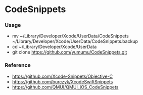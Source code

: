 # CodeSnippets

### Usage
* mv ~/Library/Developer/Xcode/UserData/CodeSnippets ~/Library/Developer/Xcode/UserData/CodeSnippets.backup
* cd ~/Library/Developer/Xcode/UserData
* git clone https://github.com/yumumu/CodeSnippets.git

### Reference
* https://github.com/Xcode-Snippets/Objective-C
* https://github.com/burczyk/XcodeSwiftSnippets
* https://github.com/QMUI/QMUI_iOS_CodeSnippets
